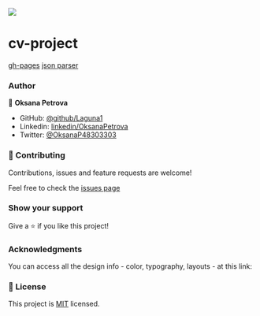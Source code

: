 ![](https://img.shields.io/badge/Microverse-blueviolet)

# cv-project

[gh-pages](https://laguna1.github.io/cv-project/)
[json parser](https://jsonformatter.org/json-parser)

### Author

👤 **Oksana Petrova**

- GitHub: [@github/Laguna1](https://github.com/Laguna1)
- Linkedin: [linkedin/OksanaPetrova](https://www.linkedin.com/in/oksana-petrova/)
- Twitter: [@OksanaP48303303](https://twitter.com/OksanaP48303303)

### 🤝 Contributing

Contributions, issues and feature requests are welcome!

Feel free to check the [issues page](https://github.com/Laguna1/cv-project/issues)

### Show your support

Give a ⭐️ if you like this project!

### Acknowledgments

You can access all the design info - color, typography, layouts - at this link:

### 📝 License
This project is [MIT](https://github.com/Laguna1/api-front/LICENSE) licensed.